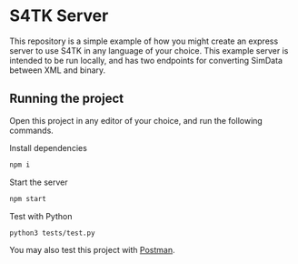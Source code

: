# S4TK Server

This repository is a simple example of how you might create an express server to use S4TK in any language of your choice. This example server is intended to be run locally, and has two endpoints for converting SimData between XML and binary.

## Running the project

Open this project in any editor of your choice, and run the following commands.

Install dependencies
```sh
npm i
```

Start the server
```sh
npm start
```

Test with Python
```sh
python3 tests/test.py
```

You may also test this project with [Postman](https://www.postman.com/).
